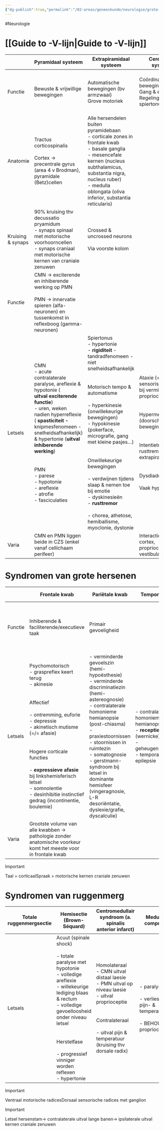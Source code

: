 ```yaml
---
{"dg-publish":true,"permalink":"/02-areas/geneeskunde/neurologie/grote-localisatorische-syndromen/","noteIcon":"","created":"2024-11-24T10:55:17.283+01:00","updated":"2024-12-31T16:51:46.814+01:00"}
---
```


#Neurologie 


# [[Guide to -V-lijn\|Guide to -V-lijn]]

|                   | Pyramidaal systeem                                                                                                                                                                                                                                                                                                                                                 | Extrapiramidaal systeem                                                                                                                                                                                                                                                                                                                                                                                                                                                                         | Cerebellair systeem                                                                                                                                                                                                                                  | Vitale sensibiliteit                                                                                                                                                                                                   | Gnostische sensibiliteit                                                                                                                                |
| ----------------- | ------------------------------------------------------------------------------------------------------------------------------------------------------------------------------------------------------------------------------------------------------------------------------------------------------------------------------------------------------------------ | ----------------------------------------------------------------------------------------------------------------------------------------------------------------------------------------------------------------------------------------------------------------------------------------------------------------------------------------------------------------------------------------------------------------------------------------------------------------------------------------------- | ---------------------------------------------------------------------------------------------------------------------------------------------------------------------------------------------------------------------------------------------------- | ---------------------------------------------------------------------------------------------------------------------------------------------------------------------------------------------------------------------- | ------------------------------------------------------------------------------------------------------------------------------------------------------- |
| Functie           | Bewuste & vrijwillige bewegingen                                                                                                                                                                                                                                                                                                                                   | Automatische bewegingen (bv armzwaai)  <br>Grove motoriek                                                                                                                                                                                                                                                                                                                                                                                                                                       | Coördinatie van bewegingen  <br>Gang & evenwicht  <br>Regeling spiertonus                                                                                                                                                                            | Pijnzin  <br>Temperatuurszin  <br>Grove tastzin                                                                                                                                                                        | Vibratiezin  <br>Proprioceptie (diepe gevoeligheid)  <br>Steregnosie (discriminatiezin)  <br>Fijne tastzin                                              |
| Anatomie          | Tractus corticospinalis  <br>  <br>Cortex → precentrale gyrus (area 4 v Brodman), pyramidale (Betz)cellen                                                                                                                                                                                                                                                          | Alle hersendelen buiten pyramidebaan  <br>- corticale zones in frontale kwab  <br>- basale ganglia  <br>- mesencefale kernen (nucleus subthalamicus, substantia nigra, nucleus ruber)  <br>- medulla oblongata (oliva inferior, substantia reticularis)                                                                                                                                                                                                                                         |                                                                                                                                                                                                                                                      | Tractus spinothalamicus **lateralis** → pijn- & temperatuurszin  <br>  <br>Tractus spinothalamicus  <br>**anterior**  <br>→ grove tastzin  <br>  <br>Cortex → gyrus postcentralis (area 1, 2 & 3 v Brodman)            | Dorsale kolom via **fasciculus gracilis & cuneatus**                                                                                                    |
| Kruising & synaps | 90% kruising thv decussatio pryamidum  <br>- synaps spinaal met motorische voorhoorncellen  <br>- synaps craniaal met motorische kernen van craniale zenuwen                                                                                                                                                                                                       | Crossed & uncrossed neurons  <br>  <br>Via voorste kolom                                                                                                                                                                                                                                                                                                                                                                                                                                        |                                                                                                                                                                                                                                                      | Synaps thv dorsale kolom ruggenmerg  <br>  <br>Kruisen vd middellijn  <br>**in dorsale radix ruggenmerg**                                                                                                              | Synaps thv medulla oblongata  <br>  <br>Kruisen vd middellijn  <br>**voorbij medulla oblongata**                                                        |
| Functie           | CMN → exciterende en inhiberende werking op PMN  <br>  <br>PMN → innervatie spieren (alfa-neuronen) en tussenkomst in reflexboog (gamma-neuronen)                                                                                                                                                                                                                  |                                                                                                                                                                                                                                                                                                                                                                                                                                                                                                 |                                                                                                                                                                                                                                                      | Elke dorsale radix = 1 dermatoom  <br>- nek x C4  <br>- armen x C5-T1  <br>- navel x T9-T10                                                                                                                            |                                                                                                                                                         |
| Letsels           | CMN  <br>- acute contralaterale paralyse, areflexie & hypotonie (  <br>**uitval exciterende functie**)  <br>- uren, weken nadien hyperreflexie ( **spasticiteit -** knipmesfenomeen - snelheidsafhankelijk) & hypertonie (**uitval inhiberende werking**)  <br>  <br>  <br>PMN  <br>- parese  <br>- hypotonie  <br>- areflexie  <br>- atrofie  <br>- fasciculaties | Spiertonus  <br>- hypertonie  <br>-  **rigiditeit** - tandradfenomeen - niet snelheidsafhankelijk  <br>  <br>  <br>Motorisch tempo & automatisme  <br>  <br>- hyperkinesie (onwillekeurige bewegingen)  <br>- hypokinesie (pokerface, micrografie, gang met kleine pasjes…)  <br>  <br>  <br>Onwillekeurige bewegingen  <br>  <br>- verdwijnen tijdens slaap & nemen toe bij emotie  <br>- dyskinesieën  <br>-  **rusttremor  <br>  <br>**- chorea, athetose, hemiballisme, myoclonie, dystonie | Ataxie (=/= sensorische ataxie bij verminderde proprioceptie)  <br>  <br>  <br>Hypermetrie (doorschieten van bewegingen)  <br>  <br>  <br>Intentietremor (↔ rusttremor extrapiramidaal)  <br>  <br>  <br>Dysdiadochokinese  <br>  <br>Vaak hypotonie | Volledige onderbreking  <br>  <br>- anesthesie  <br>- analgesie  <br>  <br>  <br>Gedeeltelijke onderbreking  <br>  <br>- paraesthesie  <br>  <br>  <br>Geassocieerde motorische stoornissen (vaak gemengde bezenuwing) | Gevoel van op wolkjes te lopen  <br>  <br>Optische controle noodzakelijk voor normale motoriek → sensorische ataxie bij gesloten ogen (proef v Romberg) |
| Varia             | CMN en PMN liggen beide in CZS (enkel vanaf cellichaam perifeer)                                                                                                                                                                                                                                                                                                   |                                                                                                                                                                                                                                                                                                                                                                                                                                                                                                 | Interactie met cortex, proprioceptie en vestibulair systeem                                                                                                                                                                                          |                                                                                                                                                                                                                        |                                                                                                                                                         |


# Syndromen van grote hersenen

|         | Frontale kwab                                                                                                                                                                                                                                                                                                                                                                      | Pariëtale kwab                                                                                                                                                                                                                                                                                                                                                             | Temporale kwab                                                                                                                            | Occipitale kwab                                                                                             | Basale ganglia                                 | Capsula interna                                                                               |
| ------- | ---------------------------------------------------------------------------------------------------------------------------------------------------------------------------------------------------------------------------------------------------------------------------------------------------------------------------------------------------------------------------------- | -------------------------------------------------------------------------------------------------------------------------------------------------------------------------------------------------------------------------------------------------------------------------------------------------------------------------------------------------------------------------- | ----------------------------------------------------------------------------------------------------------------------------------------- | ----------------------------------------------------------------------------------------------------------- | ---------------------------------------------- | --------------------------------------------------------------------------------------------- |
| Functie | Inhiberende & faciliterende/executieve taak                                                                                                                                                                                                                                                                                                                                        | Primair gevoeligheid                                                                                                                                                                                                                                                                                                                                                       |                                                                                                                                           |                                                                                                             | (grijs binnen)                                 | Sensorische, motorische, visuele & auditieve banen lopen hier allemaal door  <br>(wit binnen) |
| Letsels | Psychomotorisch  <br>- graspreflex keert terug  <br>- akinesie  <br>  <br>  <br>Affectief  <br>  <br>- ontremming, euforie  <br>- depressie  <br>- akinetisch mutisme (=/= afasie)  <br>  <br>  <br>Hogere corticale functies  <br>  <br>- **expressieve afasie** bij linkshemisferisch letsel  <br>- somnolentie  <br>- desinhibitie instinctief gedrag (incontinentie, boulemie) | - verminderde gevoelszin (hemi-hypoësthesie)  <br>- verminderde discriminatiezin (hemi-astereognosie)  <br>- contralaterale homonieme hemianopsie (post-chiasma)  <br>- praxiestoornissen  <br>- stoornissen in ruimtezin  <br>- somatognosie  <br>- gerstmann-syndroom bij letsel in dominante hemisfeer (vingeragnosie, L-R desoriëntatie, dyslexie/grafie, dyscalculie) | - contralaterale homonieme hemianopsie  <br>-  **receptieve afasie** (wernicke)  <br>- geheugenstoornissen  <br>- temporaalkwab epilepsie | - contralaterale homonieme hemianopsie  <br>- visuele agnosie (sulcus calcarinus = primaire visuele cortex) | - chorea  <br>- athetose  <br>- parkinsonbeeld | - massieve contralaterale uitval                                                              |
| Varia   | Grootste volume van alle kwabben → pathologie zonder anatomische voorkeur komt het meeste voor in frontale kwab                                                                                                                                                                                                                                                                    |                                                                                                                                                                                                                                                                                                                                                                            |                                                                                                                                           |                                                                                                             |                                                |                                                                                               |


> [!important]  
> Taal = corticaalSpraak = motorische kernen craniale zenuwen  

# Syndromen van ruggenmerg

| Totale ruggenmergsectie | Hemisectie (Brown-Séquard)                                                                                                                                                                                                                                                                   | Centromedullair syndroom (a. spinalis anterior infarct)                                                                                                                                                          | Medullaire compressie                                                                             |                                                                                                                    |
| ----------------------- | -------------------------------------------------------------------------------------------------------------------------------------------------------------------------------------------------------------------------------------------------------------------------------------------- | ---------------------------------------------------------------------------------------------------------------------------------------------------------------------------------------------------------------- | ------------------------------------------------------------------------------------------------- | ------------------------------------------------------------------------------------------------------------------ |
| Letsels                 | Acuut (spinale shock)  <br>  <br>- totale paralyse met hypotonie  <br>- volledige areflexie  <br>- willekeurige lediging blaas & rectum  <br>- volledige gevoelloosheid onder niveau letsel  <br>  <br>  <br>Herstelfase  <br>  <br>- progressief vinniger worden reflexen  <br>- hypertonie | Homolateraal  <br>- CMN uitval distaal laesie  <br>- PMN uitval op niveau laesie  <br>- uitval proprioceptie  <br>  <br>  <br>Contralateraal  <br>  <br>- uitval pijn & temperatuur (kruising thv dorsale radix) | - paralyse  <br>  <br>- verlies van pijn- & temperatuurszin  <br>  <br>- BEHOUD van proprioceptie | Primair  <br>- gevolgen in segment op niveau letsel  <br>  <br>  <br>Secundair  <br>- gevolgen onder niveau letsel |

> [!important]  
> Ventraal motorische radicesDorsaal sensorische radices met ganglion  
  
> [!important]  
> Letsel hersenstam→ contralaterale uitval lange banen→ ipsilaterale uitval kernen craniale zenuwen